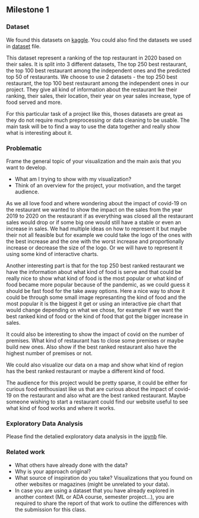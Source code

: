 ## Milestone 1

### Dataset ###

We found this datasets on [kaggle](https://www.kaggle.com/michau96/restaurant-business-rankings-2020). You could also find the datasets we used in [dataset](./dataset/) file.

This dataset represent a ranking of the top restaurant in 2020 based on their sales. It is split into 3 different datasets, The top 250 best restaurant, the top 100 best restaurant among the independent ones and the predicted top 50 of restaurants. We choose to use 2 datasets -  the top 250 best restaurant, the top 100 best restaurant among the independent ones  in our project. They give all kind of information about the restaurant lke their ranking, their sales, their location, their year on year sales increase, type of food served and more.

For this particular task of a project like this, thoses datasets are great as they do not require much preprocessing or data cleaning to be usable. The main task will be to find a way to use the data together and really show what is interesting about it.

### Problematic ###

Frame the general topic of your visualization and the main axis that you want to develop.

- What am I trying to show with my visualization?
- Think of an overview for the project, your motivation, and the target audience.

As we all love food and where wondering about the impact of covid-19 on the restaurant we wanted to show the impact on the sales from the year 2019 to 2020 on the restaurant if as everything was closed all the restaurant sales would drop or if some big one would still have a stable or even an increase in sales. We had multiple ideas on how to represent it but maybe their not all feasible but for example we could take the logo of the ones with the best increase and the one with the worst increase and proportionally increase or decrease the size of the logo. Or we will have to represent it using some kind of interactive charts.

Another interesting part is that for the top 250 best ranked restaurant we have the information about what kind of food is serve and that could be really nice to show what kind of food is the most popular or what kind of food became more popular because of the pandemic, as we could guess it should be fast food for the take away options. Here a nice way to show it could be through some small image represanting the kind of food and the most popular it is the biggest it get or using an interactive pie chart that would change depending on what we chose, for example if we want the best ranked kind of food or the kind of food that got the bigger increase in sales.

It could also be interesting to show the impact of covid on the number of premises. What kind of restaurant has to close some premises or maybe build new ones. Also show if the best ranked restaurant also have the highest number of premises or not.

We could also visualize our data on a map and show what kind of region has the best ranked restaurant or maybe a different kind of food.

The audience for this project would be pretty sparse, it could be either for curious food enthousiast like us that are curious about the impact of covid-19 on the restaurant and also what are the best ranked restaurant. Maybe someone wishing to start a restaurant could find our website useful to see what kind of food works and where it works.

### Exploratory Data Analysis ###

Please find the detalied exploratory data analysis in the [ipynb](EDA.ipynb) file.


### Related work ###

- What others have already done with the data?
- Why is your approach original?
- What source of inspiration do you take? Visualizations that you found on other websites or magazines (might be unrelated to your data).
- In case you are using a dataset that you have already explored in another context (ML or ADA course, semester project...), you are required to share the report of that work to outline the differences with the submission for this class.
